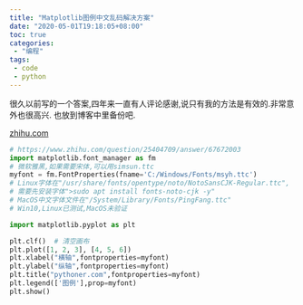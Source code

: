 ```yaml
---
title: "Matplotlib图例中文乱码解决方案"
date: "2020-05-01T19:18:05+08:00"
toc: true
categories:
 - "编程"
tags:
 - code
 - python
---
```

很久以前写的一个答案,四年来一直有人评论感谢,说只有我的方法是有效的.非常意外也很高兴. 也放到博客中里备份吧.
<!--more-->
[zhihu.com](https://www.zhihu.com/question/25404709/answer/67672003)
```python
# https://www.zhihu.com/question/25404709/answer/67672003
import matplotlib.font_manager as fm
# 微软雅黑,如果需要宋体,可以用simsun.ttc
myfont = fm.FontProperties(fname='C:/Windows/Fonts/msyh.ttc')
# Linux字体在"/usr/share/fonts/opentype/noto/NotoSansCJK-Regular.ttc", 
# 需要先安装字体">sudo apt install fonts-noto-cjk -y"
# MacOS中文字体文件在"/System/Library/Fonts/PingFang.ttc"
# Win10,Linux已测试,MacOS未验证

import matplotlib.pyplot as plt

plt.clf()  # 清空画布
plt.plot([1, 2, 3], [4, 5, 6])
plt.xlabel("横轴",fontproperties=myfont)
plt.ylabel("纵轴",fontproperties=myfont)
plt.title("pythoner.com",fontproperties=myfont)
plt.legend(['图例'],prop=myfont)
plt.show()
```
